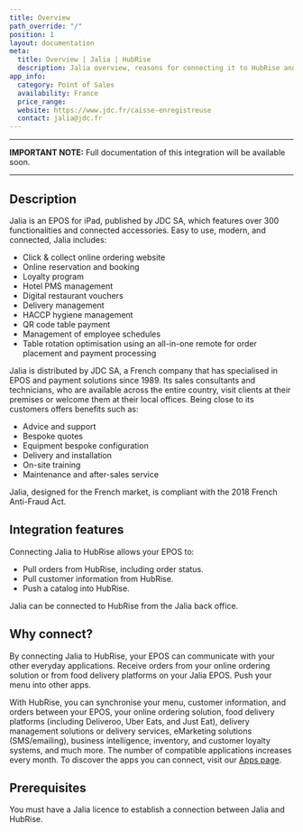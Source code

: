 ```yaml
---
title: Overview
path_override: "/"
position: 1
layout: documentation
meta:
  title: Overview | Jalia | HubRise
  description: Jalia overview, reasons for connecting it to HubRise and summary of integrated features. Synchronise data between your EPOS and your apps.
app_info:
  category: Point of Sales
  availability: France
  price_range:
  website: https://www.jdc.fr/caisse-enregistreuse
  contact: jalia@jdc.fr
---
```


---

**IMPORTANT NOTE:** Full documentation of this integration will be available soon.

---

## Description

Jalia is an EPOS for iPad, published by JDC SA, which features over 300 functionalities and connected accessories. Easy to use, modern, and connected, Jalia includes:

- Click & collect online ordering website
- Online reservation and booking
- Loyalty program
- Hotel PMS management
- Digital restaurant vouchers
- Delivery management
- HACCP hygiene management
- QR code table payment
- Management of employee schedules
- Table rotation optimisation using an all-in-one remote for order placement and payment processing

Jalia is distributed by JDC SA, a French company that has specialised in EPOS and payment solutions since 1989. Its sales consultants and technicians, who are available across the entire country, visit clients at their premises or welcome them at their local offices. Being close to its customers offers benefits such as:

- Advice and support
- Bespoke quotes
- Equipment bespoke configuration
- Delivery and installation
- On-site training
- Maintenance and after-sales service

Jalia, designed for the French market, is compliant with the 2018 French Anti-Fraud Act.

## Integration features

Connecting Jalia to HubRise allows your EPOS to:

- Pull orders from HubRise, including order status.
- Pull customer information from HubRise.
- Push a catalog into HubRise.

Jalia can be connected to HubRise from the Jalia back office.

## Why connect?

By connecting Jalia to HubRise, your EPOS can communicate with your other everyday applications. Receive orders from your online ordering solution or from food delivery platforms on your Jalia EPOS. Push your menu into other apps.

With HubRise, you can synchronise your menu, customer information, and orders between your EPOS, your online ordering solution, food delivery platforms (including Deliveroo, Uber Eats, and Just Eat), delivery management solutions or delivery services, eMarketing solutions (SMS/emailing), business intelligence, inventory, and customer loyalty systems, and much more. The number of compatible applications increases every month. To discover the apps you can connect, visit our [Apps page](/apps).

## Prerequisites

You must have a Jalia licence to establish a connection between Jalia and HubRise.
